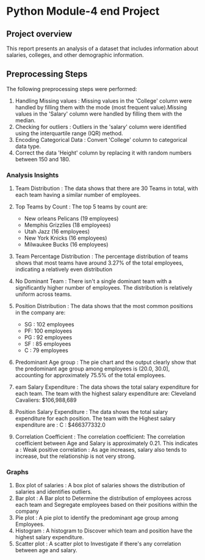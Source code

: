 # Python Module-4 end Project
## Project overview
This report presents an analysis of a dataset that includes information about salaries, colleges, and other demographic information.

## Preprocessing Steps
The following preprocessing steps were performed:
 1. Handling Missing values : Missing values in the 'College' column were handled by filling them with the mode (most frequent value).Missing values in the 'Salary' column were handled by filling them with the median.
 2. Checking for outliers : Outliers in the 'salary' column were identified using the interquartile range (IQR) method.
 3. Encoding Categorical Data : Convert 'College' column to categorical data type.
 4. Correct the data 'Height' column by replacing it with random numbers between 150 and 180.  

### Analysis Insights
1. Team Distribution : The data shows that there are 30 Teams in total, with each team having a similar number of employees.
2. Top Teams by Count : The top 5 teams by count are:
      * New orleans Pelicans (19 employees)
      * Memphis Grizzlies (18 employees)
      * Utah Jazz (16 employees)
      * New York Knicks (16 employees)
      * Milwaukee Bucks (16 employees)
  
 3. Team Percentage Distribution : The percentage distribution of teams shows that most teams have around 3.27% of the total employees, indicating a relatively even distribution
 4. No Dominant Team : There isn't a single dominant team with a significantly higher number of employees. The distribution is relatively uniform across teams.
 5. Position Distribution : The data shows that the most common positions in the company are:
      * SG : 102 employees
      * PF: 100 employees
      * PG : 92 employees
      * SF : 85 employees
      * C : 79 employees
 6. Predominant Age group : The pie chart and the output clearly show that the predominant age group among employees is (20.0, 30.0], accounting for approximately 75.5% of the total employees.
 7. eam Salary Expenditure : The data shows the total salary expenditure for each team. The team with the highest salary expenditure are: Cleveland Cavaliers: $106,988,689
 8. Position Salary Expenditure : The data shows the total salary expenditure for each position. The team with the Highest salary expenditure are : C : $466377332.0
 9. Correlation Coefficient : The correlation coefficient: The correlation coefficient between Age and Salary is approximately 0.21. This indicates a : Weak positive correlation : As age increases, salary also tends to increase, but the relationship is not very strong.

### Graphs
1. Box plot of salaries : A box plot of salaries shows the distribution of salaries and identifies outliers.
2. Bar plot : A Bar plot to Determine the distribution of employees across each team and Segregate employees based on their positions within the company
3. Pie plot : A pie plot to identify the predominant age group among Employees. 
4. Histogram : A histogram to Discover which team and position have the highest salary expenditure.
5. Scatter plot : A scatter plot to Investigate if there's any correlation between age and salary.
